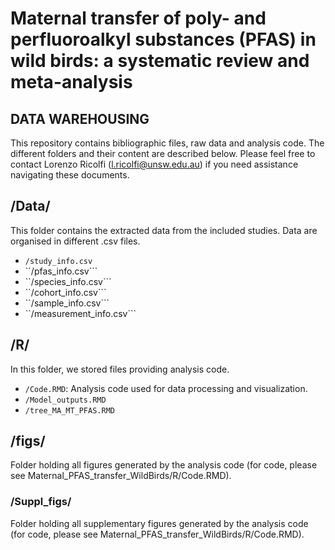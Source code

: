 # Maternal transfer of poly- and perfluoroalkyl substances (PFAS) in wild birds: a systematic review and meta-analysis
## DATA WAREHOUSING
This repository contains bibliographic files, raw data and analysis code. The different folders and their content are described below. Please feel free to contact Lorenzo Ricolfi (l.ricolfi@unsw.edu.au) if you need assistance navigating these documents.

## /Data/
This folder contains the extracted data from the included studies. Data are organised in different .csv files.
- ```/study_info.csv```
- ``/pfas_info.csv```
- ``/species_info.csv```
- ``/cohort_info.csv```
- ``/sample_info.csv```
- ``/measurement_info.csv```

## /R/
In this folder, we stored files providing analysis code.
- ```/Code.RMD```: Analysis code used for data processing and visualization.
- ```/Model_outputs.RMD```
- ```/tree_MA_MT_PFAS.RMD```

## /figs/
Folder holding all figures generated by the analysis code (for code, please see Maternal_PFAS_transfer_WildBirds/R/Code.RMD).

### /Suppl_figs/
Folder holding all supplementary figures generated by the analysis code (for code, please see Maternal_PFAS_transfer_WildBirds/R/Code.RMD).
